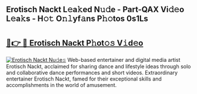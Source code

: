 ## Erotisch Nackt L𝚎a𝚔ed N𝚞𝚍e - Part-QAX Vi𝚍𝚎o L𝚎a𝚔s - H𝚘𝚝 O𝚗𝚕yf𝚊ns P𝚑𝚘tos 0s1Ls

# <h2><a href="http://kfb6d07.oniu.top/?m=Erotisch+Nackt">🔗👉 🔴 Erotisch Nackt P𝚑ot𝚘𝚜 V𝚒d𝚎o</a></h2>

[![Erotisch Nackt Nu𝚍e𝚜](https://i.imgur.com/0qMVB7G.gif)](http://kfb6d07.oniu.top/?m=Erotisch+Nackt)
Web-based entertainer and digital media artist Erotisch Nackt, acclaimed for sharing dance and lifestyle ideas through solo and collaborative dance performances and short videos. Extraordinary entertainer Erotisch Nackt, famed for their exceptional skills and accomplishments in the world of amusement.  
